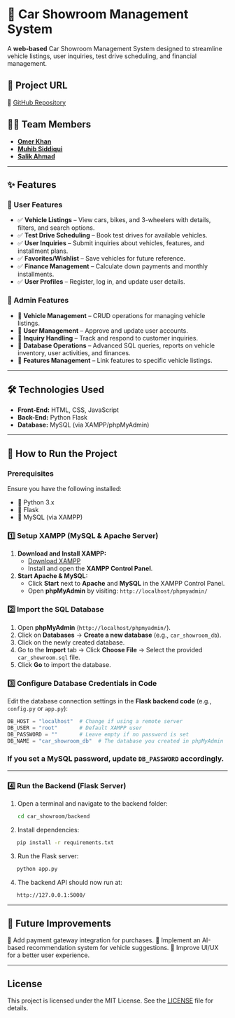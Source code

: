# 🚗 Car Showroom Management System  

A **web-based** Car Showroom Management System designed to streamline vehicle listings, user inquiries, test drive scheduling, and financial management.  

## 📌 Project URL  
🔗 [GitHub Repository](https://github.com/OmerKhan24/car_showroom)  

## 👨‍💻 Team Members  
- [**Omer Khan**](github.com/OmerKhan24)
- [**Muhib Siddiqui**](https://github.com/muhibsiddiqui)
- [**Salik Ahmad**](https://github.com/saliksalik) 
 

---

## ✨ Features  

### 🏁 User Features  
- ✅ **Vehicle Listings** – View cars, bikes, and 3-wheelers with details, filters, and search options.  
- ✅ **Test Drive Scheduling** – Book test drives for available vehicles.  
- ✅ **User Inquiries** – Submit inquiries about vehicles, features, and installment plans.  
- ✅ **Favorites/Wishlist** – Save vehicles for future reference.  
- ✅ **Finance Management** – Calculate down payments and monthly installments.  
- ✅ **User Profiles** – Register, log in, and update user details.  

### 🔧 Admin Features  
- 🔹 **Vehicle Management** – CRUD operations for managing vehicle listings.  
- 🔹 **User Management** – Approve and update user accounts.  
- 🔹 **Inquiry Handling** – Track and respond to customer inquiries.  
- 🔹 **Database Operations** – Advanced SQL queries, reports on vehicle inventory, user activities, and finances.  
- 🔹 **Features Management** – Link features to specific vehicle listings.  

---

## 🛠️ Technologies Used  
- **Front-End:** HTML, CSS, JavaScript  
- **Back-End:** Python Flask  
- **Database:** MySQL (via XAMPP/phpMyAdmin)  

---

## 🚀 How to Run the Project  

### Prerequisites  
Ensure you have the following installed:  
- 🔹 Python 3.x  
- 🔹 Flask  
- 🔹 MySQL (via XAMPP)  

### **1️⃣ Setup XAMPP (MySQL & Apache Server)**  
1. **Download and Install XAMPP:**  
   - [Download XAMPP](https://www.apachefriends.org/download.html)  
   - Install and open the **XAMPP Control Panel**.  
2. **Start Apache & MySQL:**  
   - Click **Start** next to **Apache** and **MySQL** in the XAMPP Control Panel.  
   - Open **phpMyAdmin** by visiting: `http://localhost/phpmyadmin/`  

### **2️⃣ Import the SQL Database**  
1. Open **phpMyAdmin** (`http://localhost/phpmyadmin/`).  
2. Click on **Databases** → **Create a new database** (e.g., `car_showroom_db`).  
3. Click on the newly created database.  
4. Go to the **Import** tab → Click **Choose File** → Select the provided `car_showroom.sql` file.  
5. Click **Go** to import the database.  

### **3️⃣ Configure Database Credentials in Code**  
Edit the database connection settings in the **Flask backend code** (e.g., `config.py` or `app.py`):  

```python
DB_HOST = "localhost"  # Change if using a remote server
DB_USER = "root"       # Default XAMPP user
DB_PASSWORD = ""       # Leave empty if no password is set
DB_NAME = "car_showroom_db"  # The database you created in phpMyAdmin
```

### If you set a MySQL password, update `DB_PASSWORD` accordingly.  

---

### 4️⃣ Run the Backend (Flask Server)  

1. Open a terminal and navigate to the backend folder:  
   ```bash
   cd car_showroom/backend
   ```
2. Install dependencies:
  ```bash
     pip install -r requirements.txt
  ```
3. Run the Flask server:
  ```bash
     python app.py
  ```
4. The backend API should now run at:
  ```bash
     http://127.0.0.1:5000/
  ```

---

## 📌 Future Improvements
🚀 Add payment gateway integration for purchases.
🚀 Implement an AI-based recommendation system for vehicle suggestions.
🚀 Improve UI/UX for a better user experience.

---

## License

This project is licensed under the MIT License. See the [LICENSE](https://github.com/OmerKhan24/car_showroom/blob/main/LICENSE) file for details.
